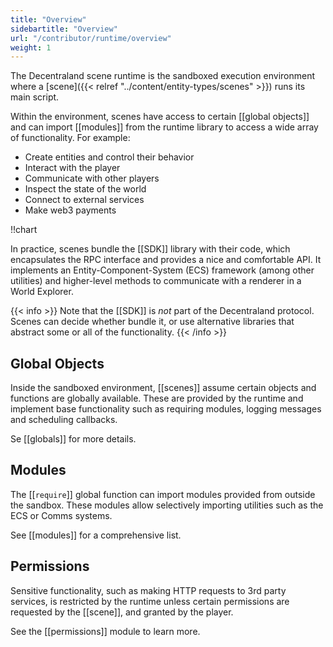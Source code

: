 ```yaml
---
title: "Overview"
sidebartitle: "Overview"
url: "/contributor/runtime/overview"
weight: 1
---
```


The Decentraland scene runtime is the sandboxed execution environment where a [scene]({{< relref "../content/entity-types/scenes" >}}) runs its main script.

Within the environment, scenes have access to certain [[global objects]] and can import [[modules]] from the runtime library to access a wide array of functionality. For example:

- Create entities and control their behavior
- Interact with the player
- Communicate with other players
- Inspect the state of the world
- Connect to external services
- Make web3 payments

!!chart

In practice, scenes bundle the [[SDK]] library with their code, which encapsulates the RPC interface and provides a nice and comfortable API. It implements an Entity-Component-System (ECS) framework (among other utilities) and higher-level methods to communicate with a renderer in a World Explorer.

{{< info >}}
Note that the [[SDK]] is _not_ part of the Decentraland protocol. Scenes can decide whether bundle it, or use alternative libraries that abstract some or all of the functionality.
{{< /info >}}


## Global Objects

Inside the sandboxed environment, [[scenes]] assume certain objects and functions are globally available. These are provided by the runtime and implement base functionality such as requiring modules, logging messages and scheduling callbacks.

Se [[globals]] for more details.


## Modules

The [[`require`]] global function can import modules provided from outside the sandbox. These modules allow selectively importing utilities such as the ECS or Comms systems.

See [[modules]] for a comprehensive list.


## Permissions

Sensitive functionality, such as making HTTP requests to 3rd party services, is restricted by the runtime unless certain permissions are requested by the [[scene]], and granted by the player.

See the [[permissions]] module to learn more.